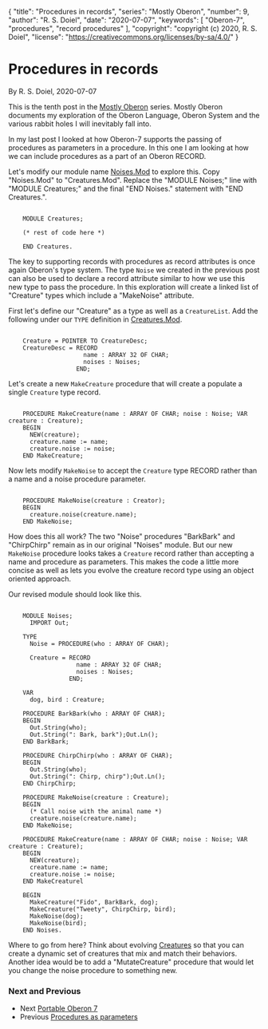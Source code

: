 {
	"title": "Procedures in records",
	"series": "Mostly Oberon",
	"number": 9,
	"author": "R. S. Doiel",
	"date": "2020-07-07",
	"keywords": [ "Oberon-7", "procedures", "record procedures" ],
	"copyright": "copyright (c) 2020, R. S. Doiel", 
	"license": "https://creativecommons.org/licenses/by-sa/4.0/" 
}


# Procedures in records

By R. S. Doiel, 2020-07-07

This is the tenth post in the [Mostly Oberon](../../04/11/Mostly-Oberon.html) series.
Mostly Oberon documents my exploration of the Oberon Language, Oberon System and the 
various rabbit holes I will inevitably fall into.

In my last post I looked at how Oberon-7 supports the passing of procedures as parameters in a procedure. In this one I am looking at how we can
include procedures as a part of an Oberon RECORD. 

Let's modify our module name [Noises.Mod](Noises.Mod) to explore this.
Copy "Noises.Mod" to "Creatures.Mod". Replace the "MODULE Noises;" line with
"MODULE Creatures;" and the final "END Noises." statement with "END Creatures.".


~~~

    MODULE Creatures;
    
    (* rest of code here *)

    END Creatures.

~~~


The key to supporting records with procedures as record attributes is once again Oberon's type system.  The type `Noise` we created in the previous post can also be used to declare a record attribute similar to how we use this new type to pass the procedure. In this exploration will create a linked list of "Creature" types which include a "MakeNoise" attribute.

First let's define our "Creature" as a type as well as a 
`CreatureList`. Add the following under our `TYPE` 
definition in [Creatures.Mod](Creatures.Mod).


~~~

    Creature = POINTER TO CreatureDesc;
    CreatureDesc = RECORD
                     name : ARRAY 32 OF CHAR;
                     noises : Noises;
                   END;

~~~


Let's create a new `MakeCreature` procedure that will create
a populate a single `Creature` type record.


~~~

    PROCEDURE MakeCreature(name : ARRAY OF CHAR; noise : Noise; VAR creature : Creature);
    BEGIN
      NEW(creature);
      creature.name := name;
      creature.noise := noise;
    END MakeCreature;

~~~


Now lets modify `MakeNoise` to accept the `Creature` type RECORD
rather than a name and a noise procedure parameter.


~~~

    PROCEDURE MakeNoise(creature : Creator);
    BEGIN
      creature.noise(creature.name);
    END MakeNoise;

~~~


How does this all work?  The two "Noise" procedures 
"BarkBark" and "ChirpChirp" remain as in our original 
"Noises" module. But our new `MakeNoise` procedure
looks takes a `Creature` record rather than accepting a
name and procedure as parameters. This makes the code 
a little more concise as well as lets you evolve the
creature record type using an object oriented approach.

Our revised module should look like this.


~~~

    MODULE Noises;
      IMPORT Out;
    
    TYPE 
      Noise = PROCEDURE(who : ARRAY OF CHAR);

      Creature = RECORD
                   name : ARRAY 32 OF CHAR;
                   noises : Noises;
                 END;
    
    VAR
      dog, bird : Creature;

    PROCEDURE BarkBark(who : ARRAY OF CHAR);
    BEGIN
      Out.String(who);
      Out.String(": Bark, bark");Out.Ln();
    END BarkBark;
    
    PROCEDURE ChirpChirp(who : ARRAY OF CHAR);
    BEGIN
      Out.String(who);
      Out.String(": Chirp, chirp");Out.Ln();
    END ChirpChirp;
    
    PROCEDURE MakeNoise(creature : Creature);
    BEGIN
      (* Call noise with the animal name *)
      creature.noise(creature.name);
    END MakeNoise;

    PROCEDURE MakeCreature(name : ARRAY OF CHAR; noise : Noise; VAR creature : Creature);
    BEGIN
      NEW(creature);
      creature.name := name;
      creature.noise := noise;
    END MakeCreaturel
    
    BEGIN
      MakeCreature("Fido", BarkBark, dog);
      MakeCreature("Tweety", ChirpChirp, bird);
      MakeNoise(dog);
      MakeNoise(bird);
    END Noises.

~~~


Where to go from here? Think about evolving [Creatures](Creatures.Mod) so
that you can create a dynamic set of creatures that mix and match their
behaviors. Another idea would be to add a "MutateCreature" procedure
that would let you change the noise procedure to something new.


### Next and Previous 

+ Next [Portable Oberon 7](../../08/15/Portable-Oberon-7.html)
+ Previous [Procedures as parameters](../../06/20/Procedures-as-parameters.html) 


